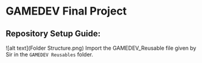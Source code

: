 # GAMEDEV Final Project

## Repository Setup Guide:
![alt text](Folder Structure.png)
Import the GAMEDEV_Reusable file given by Sir in the `GAMEDEV Reusables` folder.
